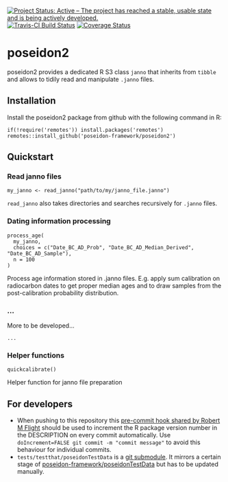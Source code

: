[![Project Status: Active – The project has reached a stable, usable state and is being actively developed.](https://www.repostatus.org/badges/latest/active.svg)](https://www.repostatus.org/#active)
[![Travis-CI Build Status](https://travis-ci.com/poseidon-framework/poseidon2.svg?branch=master)](https://travis-ci.com/poseidon-framework/poseidon2)
[![Coverage Status](https://img.shields.io/codecov/c/github/poseidon-framework/poseidon2/master.svg)](https://codecov.io/github/poseidon-framework/poseidon2?branch=master)

# poseidon2

poseidon2 provides a dedicated R S3 class `janno` that inherits from `tibble` and allows to tidily read and manipulate `.janno` files.

## Installation

Install the poseidon2 package from github with the following command in R:

```
if(!require('remotes')) install.packages('remotes')
remotes::install_github('poseidon-framework/poseidon2')
```

## Quickstart

### Read janno files

```
my_janno <- read_janno("path/to/my/janno_file.janno")
```

`read_janno` also takes directories and searches recursively for `.janno` files.

### Dating information processing

```
process_age(
  my_janno,
  choices = c("Date_BC_AD_Prob", "Date_BC_AD_Median_Derived", "Date_BC_AD_Sample"),
  n = 100
)
```

Process age information stored in .janno files. E.g. apply sum calibration on radiocarbon dates to get proper median ages and to draw samples from the post-calibration probability distribution.

### ...

More to be developed...

```
...
```

### Helper functions

```
quickcalibrate()
```

Helper function for janno file preparation

## For developers

- When pushing to this repository this [pre-commit hook shared by Robert M Flight](https://rmflight.github.io/post/package-version-increment-pre-and-post-commit-hooks) should be used to increment the R package version number in the DESCRIPTION on every commit automatically. Use `doIncrement=FALSE git commit -m "commit message"` to avoid this behaviour for individual commits.
- `tests/testthat/poseidonTestData` is a [git submodule](https://github.blog/2016-02-01-working-with-submodules/). It mirrors a certain stage of [poseidon-framework/poseidonTestData](https://github.com/poseidon-framework/poseidonTestData) but has to be updated manually.


